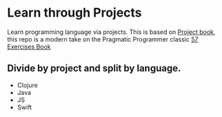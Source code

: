 # Learn through Projects

Learn programming language via projects.
This is based on [Project book](https://projectbook.code.brettchalupa.com/_introduction.html), this repo is a modern take on the Pragmatic Programmer classic [57 Exercises Book](https://pragprog.com/titles/bhwb/exercises-for-programmers/)


## Divide by project and split by language.

- Clojure
- Java
- JS
- Swift